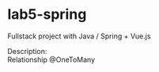 # lab5-spring
Fullstack project with Java / Spring + Vue.js

Description:<br>
Relationship @OneToMany
